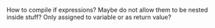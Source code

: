 How to compile if expressions? Maybe do not allow them to be nested inside stuff? Only assigned to variable or
as return value?
